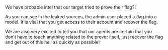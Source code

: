 We have probable intel that our target tried to prove their flag?!

As you can see in the leaked sources, the admin user placed a flag into a model. It is vital that you get access to their account and recover the flag.

We are also very excited to tell you that our agents are certain that you don't have to touch anything related to the prover itself, just recover the flag and get out of this hell as quickly as possible!
